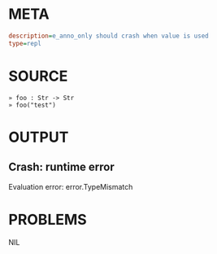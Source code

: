 # META
~~~ini
description=e_anno_only should crash when value is used
type=repl
~~~
# SOURCE
~~~roc
» foo : Str -> Str
» foo("test")
~~~
# OUTPUT
Crash: runtime error
---
Evaluation error: error.TypeMismatch
# PROBLEMS
NIL
